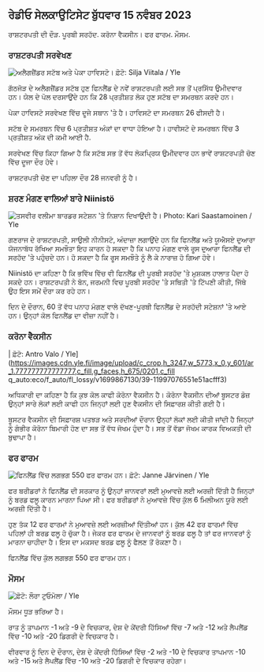 ## ਰੇਡੀਓ ਸੇਲਕਾਉਟਿਸੇਟ ਬੁੱਧਵਾਰ 15 ਨਵੰਬਰ 2023

ਰਾਸ਼ਟਰਪਤੀ ਦੀ ਦੌੜ. ਪੂਰਬੀ ਸਰਹੱਦ. ਕਰੋਨਾ ਵੈਕਸੀਨ। ਫਰ ਫਾਰਮ. ਮੌਸਮ.

### ਰਾਸ਼ਟਰਪਤੀ ਸਰਵੇਖਣ

![ਅਲੈਗਜ਼ੈਂਡਰ ਸਟੱਬ ਅਤੇ ਪੇਕਾ ਹਾਵਿਸਟੋ। ਫ਼ੋਟੋ: Silja Viitala / Yle](https://images.cdn.yle.fi/image/upload/c_crop,h_3188,w_5668,x_0,y_327/ar_1.777777777777777,c_fill,g_faces,h/17_15,h/17_15q_auto:eco/f_auto/fl_lossy/v1698912813/39-11947566543595173663)

ਗੱਠਜੋੜ ਦੇ ਅਲੈਗਜ਼ੈਂਡਰ ਸਟੱਬ ਹੁਣ ਫਿਨਲੈਂਡ ਦੇ ਨਵੇਂ ਰਾਸ਼ਟਰਪਤੀ ਲਈ ਸਭ ਤੋਂ ਪ੍ਰਸਿੱਧ ਉਮੀਦਵਾਰ ਹਨ। ਯੇਲ ਦੇ ਪੋਲ ਦਰਸਾਉਂਦੇ ਹਨ ਕਿ 28 ਪ੍ਰਤੀਸ਼ਤ ਲੋਕ ਹੁਣ ਸਟੱਬ ਦਾ ਸਮਰਥਨ ਕਰਦੇ ਹਨ।

ਪੇਕਾ ਹਾਵਿਸਟੋ ਸਰਵੇਖਣ ਵਿੱਚ ਦੂਜੇ ਸਥਾਨ 'ਤੇ ਹੈ। ਹਾਵਿਸਟੋ ਦਾ ਸਮਰਥਨ 26 ਫੀਸਦੀ ਹੈ।

ਸਟੱਬ ਦੇ ਸਮਰਥਨ ਵਿੱਚ 6 ਪ੍ਰਤੀਸ਼ਤ ਅੰਕਾਂ ਦਾ ਵਾਧਾ ਹੋਇਆ ਹੈ। ਹਾਵੀਸਟੋ ਦੇ ਸਮਰਥਨ ਵਿੱਚ 3 ਪ੍ਰਤੀਸ਼ਤ ਅੰਕ ਦੀ ਕਮੀ ਆਈ ਹੈ.

ਸਰਵੇਖਣ ਵਿੱਚ ਕਿਹਾ ਗਿਆ ਹੈ ਕਿ ਸਟੱਬ ਸਭ ਤੋਂ ਵੱਧ ਲੋਕਪ੍ਰਿਯ ਉਮੀਦਵਾਰ ਹਨ ਭਾਵੇਂ ਰਾਸ਼ਟਰਪਤੀ ਚੋਣ ਵਿੱਚ ਦੂਜਾ ਦੌਰ ਹੋਵੇ।

ਰਾਸ਼ਟਰਪਤੀ ਚੋਣ ਦਾ ਪਹਿਲਾ ਦੌਰ 28 ਜਨਵਰੀ ਨੂੰ ਹੈ।

### ਸ਼ਰਣ ਮੰਗਣ ਵਾਲਿਆਂ ਬਾਰੇ Niinistö

![ਤਸਵੀਰ ਵਲੀਮਾ ਬਾਰਡਰ ਸਟੇਸ਼ਨ 'ਤੇ ਨਿਸ਼ਾਨ ਦਿਖਾਉਂਦੀ ਹੈ। Photo: Kari Saastamoinen / Yle](https://images.cdn.yle.fi/image/upload/c_crop,h_2908,w_5178,x_0,y_0/ar_1.7777777777777777,c_fill,g_faces,h_675,w_1200/dpr_1.0/q_auto:eco/f_auto/fl_lossy/v1699908638/39-120003165528559efc2b)

ਗਣਰਾਜ ਦੇ ਰਾਸ਼ਟਰਪਤੀ, ਸਾਉਲੀ ਨੀਨੀਸਟੋ, ਅੰਦਾਜ਼ਾ ਲਗਾਉਂਦੇ ਹਨ ਕਿ ਫਿਨਲੈਂਡ ਅਤੇ ਯੂਐਸਏ ਦੁਆਰਾ ਯੋਜਨਾਬੱਧ ਰੱਖਿਆ ਸਮਝੌਤਾ ਇਹ ਕਾਰਨ ਹੋ ਸਕਦਾ ਹੈ ਕਿ ਪਨਾਹ ਮੰਗਣ ਵਾਲੇ ਰੂਸ ਦੁਆਰਾ ਫਿਨਲੈਂਡ ਦੀ ਸਰਹੱਦ 'ਤੇ ਪਹੁੰਚਦੇ ਹਨ। ਹੋ ਸਕਦਾ ਹੈ ਕਿ ਰੂਸ ਸਮਝੌਤੇ ਨੂੰ ਲੈ ਕੇ ਨਾਰਾਜ਼ ਹੋ ਗਿਆ ਹੋਵੇ।

Niinistö ਦਾ ਕਹਿਣਾ ਹੈ ਕਿ ਭਵਿੱਖ ਵਿੱਚ ਵੀ ਫਿਨਲੈਂਡ ਦੀ ਪੂਰਬੀ ਸਰਹੱਦ 'ਤੇ ਮੁਸ਼ਕਲ ਹਾਲਾਤ ਪੈਦਾ ਹੋ ਸਕਦੇ ਹਨ। ਰਾਸ਼ਟਰਪਤੀ ਨੇ ਬੋਨ, ਜਰਮਨੀ ਵਿਚ ਪੂਰਬੀ ਸਰਹੱਦ 'ਤੇ ਸਥਿਤੀ 'ਤੇ ਟਿੱਪਣੀ ਕੀਤੀ, ਜਿੱਥੇ ਉਹ ਇਸ ਸਮੇਂ ਦੌਰਾ ਕਰ ਰਹੇ ਹਨ।

ਦਿਨ ਦੇ ਦੌਰਾਨ, 60 ਤੋਂ ਵੱਧ ਪਨਾਹ ਮੰਗਣ ਵਾਲੇ ਦੱਖਣ-ਪੂਰਬੀ ਫਿਨਲੈਂਡ ਦੇ ਸਰਹੱਦੀ ਸਟੇਸ਼ਨਾਂ 'ਤੇ ਆਏ ਹਨ। ਉਨ੍ਹਾਂ ਕੋਲ ਫਿਨਲੈਂਡ ਦਾ ਵੀਜ਼ਾ ਨਹੀਂ ਹੈ।

### ਕਰੋਨਾ ਵੈਕਸੀਨ

| ਫ਼ੋਟੋ: Antro Valo / Yle](https://images.cdn.yle.fi/image/upload/c_crop,h_3247,w_5773,x_0,y_601/ar_1.777777777777777,c_fill,g_faces,h_675/0201,c_fill q_auto:eco/f_auto/fl_lossy/v1699867130/39-11997076551e51acfff3)

ਅਧਿਕਾਰੀ ਦਾ ਕਹਿਣਾ ਹੈ ਕਿ ਕੁਝ ਕੋਲ ਕਾਫੀ ਕੋਰੋਨਾ ਵੈਕਸੀਨ ਹੈ। ਕੋਰੋਨਾ ਵੈਕਸੀਨ ਦੀਆਂ ਬੂਸਟਰ ਡੋਜ਼ ਉਨ੍ਹਾਂ ਸਾਰੇ ਲੋਕਾਂ ਲਈ ਕਾਫੀ ਹਨ ਜਿਨ੍ਹਾਂ ਲਈ ਹੁਣ ਵੈਕਸੀਨ ਦੀ ਸਿਫ਼ਾਰਸ਼ ਕੀਤੀ ਗਈ ਹੈ।

ਬੂਸਟਰ ਵੈਕਸੀਨ ਦੀ ਸਿਫ਼ਾਰਸ਼ ਪਤਝੜ ਅਤੇ ਸਰਦੀਆਂ ਦੌਰਾਨ ਉਨ੍ਹਾਂ ਲੋਕਾਂ ਲਈ ਕੀਤੀ ਜਾਂਦੀ ਹੈ ਜਿਨ੍ਹਾਂ ਨੂੰ ਗੰਭੀਰ ਕੋਰੋਨਾ ਬਿਮਾਰੀ ਹੋਣ ਦਾ ਸਭ ਤੋਂ ਵੱਧ ਜੋਖਮ ਹੁੰਦਾ ਹੈ। ਸਭ ਤੋਂ ਵੱਡਾ ਜੋਖਮ ਕਾਰਕ ਵਿਅਕਤੀ ਦੀ ਬੁਢਾਪਾ ਹੈ।

### ਫਰ ਫਾਰਮ

![ਫਿਨਲੈਂਡ ਵਿੱਚ ਲਗਭਗ 550 ਫਰ ਫਾਰਮ ਹਨ। ਫ਼ੋਟੋ: Janne Järvinen / Yle](https://images.cdn.yle.fi/image/upload/c_crop,h_4597,w_8174,x_18,y_0/ar_1.7777777777777777,c_fill,g_faces,h_157777777777777777777777777777777777777777777777777777777777777777777777777777777777777777777777777777777777777777,c_fill,g_faces,w/0p_057/0/065q_auto:eco/f_auto/fl_lossy/v1696520468/39-1181997651ed401620a0)

ਫਰ ਬਰੀਡਰਾਂ ਨੇ ਫਿਨਲੈਂਡ ਦੀ ਸਰਕਾਰ ਨੂੰ ਉਨ੍ਹਾਂ ਜਾਨਵਰਾਂ ਲਈ ਮੁਆਵਜ਼ੇ ਲਈ ਅਰਜ਼ੀ ਦਿੱਤੀ ਹੈ ਜਿਨ੍ਹਾਂ ਨੂੰ ਬਰਡ ਫਲੂ ਕਾਰਨ ਮਾਰਨਾ ਪਿਆ ਸੀ। ਫਰ ਬਰੀਡਰਾਂ ਨੇ ਮੁਆਵਜ਼ੇ ਵਿੱਚ ਕੁੱਲ 6 ਮਿਲੀਅਨ ਯੂਰੋ ਲਈ ਅਰਜ਼ੀ ਦਿੱਤੀ ਹੈ।

ਹੁਣ ਤੱਕ 12 ਫਰ ਫਾਰਮਾਂ ਨੇ ਮੁਆਵਜ਼ੇ ਲਈ ਅਰਜ਼ੀਆਂ ਦਿੱਤੀਆਂ ਹਨ। ਕੁੱਲ 42 ਫਰ ਫਾਰਮਾਂ ਵਿੱਚ ਪਹਿਲਾਂ ਹੀ ਬਰਡ ਫਲੂ ਹੋ ਚੁੱਕਾ ਹੈ। ਜੇਕਰ ਫਰ ਫਾਰਮ ਦੇ ਜਾਨਵਰਾਂ ਨੂੰ ਬਰਡ ਫਲੂ ਹੈ ਤਾਂ ਫਰ ਜਾਨਵਰਾਂ ਨੂੰ ਮਾਰਨਾ ਚਾਹੀਦਾ ਹੈ। ਇਸ ਦਾ ਮਕਸਦ ਬਰਡ ਫਲੂ ਨੂੰ ਫੈਲਣ ਤੋਂ ਰੋਕਣਾ ਹੈ।

ਫਿਨਲੈਂਡ ਵਿੱਚ ਕੁੱਲ ਲਗਭਗ 550 ਫਰ ਫਾਰਮ ਹਨ।

### ਮੌਸਮ

![ ਫ਼ੋਟੋ: ਲੌਰਾ ਟੂਓਮੋਲਾ / Yle](https://images.cdn.yle.fi/image/upload/c_crop,h_1080,w_1919,x_0,y_0/ar_1.777777777777777,c_fill,g_faces,h_675,h_6750/q_auto:eco/f_auto/fl_lossy/v1700050702/39-12009776554b6f9117dc)

ਮੌਸਮ ਧੂੜ ਭਰਿਆ ਹੈ।

ਰਾਤ ਨੂੰ ਤਾਪਮਾਨ -1 ਅਤੇ -9 ਦੇ ਵਿਚਕਾਰ, ਦੇਸ਼ ਦੇ ਕੇਂਦਰੀ ਹਿੱਸਿਆਂ ਵਿੱਚ -7 ਅਤੇ -12 ਅਤੇ ਲੈਪਲੈਂਡ ਵਿੱਚ -10 ਅਤੇ -20 ਡਿਗਰੀ ਦੇ ਵਿਚਕਾਰ ਹੈ।

ਵੀਰਵਾਰ ਨੂੰ ਦਿਨ ਦੇ ਦੌਰਾਨ, ਦੇਸ਼ ਦੇ ਕੇਂਦਰੀ ਹਿੱਸਿਆਂ ਵਿੱਚ -2 ਅਤੇ -10 ਦੇ ਵਿਚਕਾਰ ਤਾਪਮਾਨ -10 ਅਤੇ -15 ਅਤੇ ਲੈਪਲੈਂਡ ਵਿੱਚ -10 ਅਤੇ -20 ਡਿਗਰੀ ਦੇ ਵਿਚਕਾਰ ਰਹੇਗਾ।